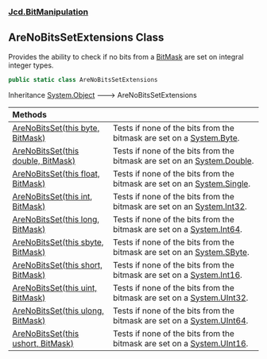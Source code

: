 ### [Jcd.BitManipulation](Jcd.BitManipulation.md 'Jcd.BitManipulation')

## AreNoBitsSetExtensions Class

Provides the ability to check if no bits from a [BitMask](Jcd.BitManipulation.BitMask.md 'Jcd.BitManipulation.BitMask') are set on integral integer types.

```csharp
public static class AreNoBitsSetExtensions
```

Inheritance [System.Object](https://docs.microsoft.com/en-us/dotnet/api/System.Object 'System.Object') &#129106; AreNoBitsSetExtensions

| Methods | |
| :--- | :--- |
| [AreNoBitsSet(this byte, BitMask)](Jcd.BitManipulation.AreNoBitsSetExtensions.AreNoBitsSet(thisbyte,Jcd.BitManipulation.BitMask).md 'Jcd.BitManipulation.AreNoBitsSetExtensions.AreNoBitsSet(this byte, Jcd.BitManipulation.BitMask)') | Tests if none of the bits from the bitmask are set on a [System.Byte](https://docs.microsoft.com/en-us/dotnet/api/System.Byte 'System.Byte'). |
| [AreNoBitsSet(this double, BitMask)](Jcd.BitManipulation.AreNoBitsSetExtensions.AreNoBitsSet(thisdouble,Jcd.BitManipulation.BitMask).md 'Jcd.BitManipulation.AreNoBitsSetExtensions.AreNoBitsSet(this double, Jcd.BitManipulation.BitMask)') | Tests if none of the bits from the bitmask are set on an [System.Double](https://docs.microsoft.com/en-us/dotnet/api/System.Double 'System.Double'). |
| [AreNoBitsSet(this float, BitMask)](Jcd.BitManipulation.AreNoBitsSetExtensions.AreNoBitsSet(thisfloat,Jcd.BitManipulation.BitMask).md 'Jcd.BitManipulation.AreNoBitsSetExtensions.AreNoBitsSet(this float, Jcd.BitManipulation.BitMask)') | Tests if none of the bits from the bitmask are set on an [System.Single](https://docs.microsoft.com/en-us/dotnet/api/System.Single 'System.Single'). |
| [AreNoBitsSet(this int, BitMask)](Jcd.BitManipulation.AreNoBitsSetExtensions.AreNoBitsSet(thisint,Jcd.BitManipulation.BitMask).md 'Jcd.BitManipulation.AreNoBitsSetExtensions.AreNoBitsSet(this int, Jcd.BitManipulation.BitMask)') | Tests if none of the bits from the bitmask are set on an [System.Int32](https://docs.microsoft.com/en-us/dotnet/api/System.Int32 'System.Int32'). |
| [AreNoBitsSet(this long, BitMask)](Jcd.BitManipulation.AreNoBitsSetExtensions.AreNoBitsSet(thislong,Jcd.BitManipulation.BitMask).md 'Jcd.BitManipulation.AreNoBitsSetExtensions.AreNoBitsSet(this long, Jcd.BitManipulation.BitMask)') | Tests if none of the bits from the bitmask are set on a [System.Int64](https://docs.microsoft.com/en-us/dotnet/api/System.Int64 'System.Int64'). |
| [AreNoBitsSet(this sbyte, BitMask)](Jcd.BitManipulation.AreNoBitsSetExtensions.AreNoBitsSet(thissbyte,Jcd.BitManipulation.BitMask).md 'Jcd.BitManipulation.AreNoBitsSetExtensions.AreNoBitsSet(this sbyte, Jcd.BitManipulation.BitMask)') | Tests if none of the bits from the bitmask are set on an [System.SByte](https://docs.microsoft.com/en-us/dotnet/api/System.SByte 'System.SByte'). |
| [AreNoBitsSet(this short, BitMask)](Jcd.BitManipulation.AreNoBitsSetExtensions.AreNoBitsSet(thisshort,Jcd.BitManipulation.BitMask).md 'Jcd.BitManipulation.AreNoBitsSetExtensions.AreNoBitsSet(this short, Jcd.BitManipulation.BitMask)') | Tests if none of the bits from the bitmask are set on a [System.Int16](https://docs.microsoft.com/en-us/dotnet/api/System.Int16 'System.Int16'). |
| [AreNoBitsSet(this uint, BitMask)](Jcd.BitManipulation.AreNoBitsSetExtensions.AreNoBitsSet(thisuint,Jcd.BitManipulation.BitMask).md 'Jcd.BitManipulation.AreNoBitsSetExtensions.AreNoBitsSet(this uint, Jcd.BitManipulation.BitMask)') | Tests if none of the bits from the bitmask are set on a [System.UInt32](https://docs.microsoft.com/en-us/dotnet/api/System.UInt32 'System.UInt32'). |
| [AreNoBitsSet(this ulong, BitMask)](Jcd.BitManipulation.AreNoBitsSetExtensions.AreNoBitsSet(thisulong,Jcd.BitManipulation.BitMask).md 'Jcd.BitManipulation.AreNoBitsSetExtensions.AreNoBitsSet(this ulong, Jcd.BitManipulation.BitMask)') | Tests if none of the bits from the bitmask are set on a [System.UInt64](https://docs.microsoft.com/en-us/dotnet/api/System.UInt64 'System.UInt64'). |
| [AreNoBitsSet(this ushort, BitMask)](Jcd.BitManipulation.AreNoBitsSetExtensions.AreNoBitsSet(thisushort,Jcd.BitManipulation.BitMask).md 'Jcd.BitManipulation.AreNoBitsSetExtensions.AreNoBitsSet(this ushort, Jcd.BitManipulation.BitMask)') | Tests if none of the bits from the bitmask are set on a [System.UInt16](https://docs.microsoft.com/en-us/dotnet/api/System.UInt16 'System.UInt16'). |
